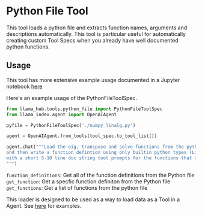 # Python File Tool

This tool loads a python file and extracts function names, arguments and descriptions automatically. This tool is particular useful for automatically creating custom Tool Specs when you already have well documented python functions. 

## Usage

This tool has more extensive example usage documented in a Jupyter notebook [here](https://github.com/emptycrown/llama-hub/tree/main/llama_hub/tools/notebooks/create_a_tool.ipynb)

Here's an example usage of the PythonFileToolSpec.

```python
from llama_hub.tools.python_file import PythonFileToolSpec
from llama_index.agent import OpenAIAgent

pyfile = PythonFileToolSpec('./numpy_linalg.py')

agent = OpenAIAgent.from_tools(tool_spec.to_tool_list())

agent.chat("""Load the eig, transpose and solve functions from the python file,
and then write a function defintion using only builtin python types (List, float, Tuple)
with a short 5-10 line doc string tool prompts for the functions that only has a small description and arguments
""")
```

`function_definitions`: Get all of the function definitions from the Python file
`get_function`: Get a specfic function definiton from the Python file
`get_functions`: Get a list of functions from the python file

This loader is designed to be used as a way to load data as a Tool in a Agent. See [here](https://github.com/emptycrown/llama-hub/tree/main) for examples.


